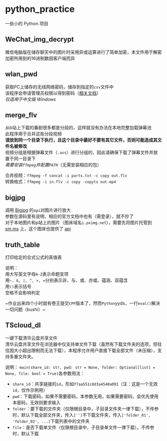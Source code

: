 # python_practice

一些小的 Python 项目

## WeChat_img_decrypt

微信电脑版在储存聊天中的图片时采用异或运算进行了简单加密，本文件用于解密  
加密所用到的16进制数因客户端而异

## wlan_pwd

获取PC上储存的无线网络密码，储存到指定的`csv`文件中  
该程序会申请管理员权限以得到密码（[相关文档](https://docs.microsoft.com/en-us/windows/win32/api/shellapi/nf-shellapi-shellexecutea)）  
*仅适用于中文版 Windows*

## merge_flv

从b站上下载的番剧很多都是分段的，这样就没有办法在本地完整加载弹幕池  
此程序用于合并这些分段视频  
**请放到同一个目录下执行，且这个目录中最好不要有其它文件，否则可能造成其文件名被修改**  
视频分组是根据弹幕文件（`.ass`）进行分组的，因此请确保下载了弹幕文件并放置于同一目录下  
*需要安装`ffmpeg`并配置`PATH`*（无需安装相应的包）

合并视频：`ffmpeg -f concat -i parts.txt -c copy out.flv`  
转换格式：`ffmpeg -i in.flv -c copy -copyts out.mp4`

## bigjpg

调用 [Bigjpg](https://bigjpg.com/) 的`api`对图片进行放大  
参数在源码里有说明，相应的官方文档中也有（需登录），就不抄了  
对于本地图片和p站上的图片（图床域名`i.pximg.net`），需要先将图片托管到 [sm.ms](https://sm.ms/) 上，这个图床也提供了 [api](https://doc.sm.ms/)

## truth_table

打印给定的合式公式的真值表

说明：  
用大写英文字母`A-Z`表示命题变项  
用`~, &, |, ^, >, =`分别表示非、与、或、亦或、蕴涵、双蕴含  
用`()`表示括号  
空格不会影响判定

~作业出来四个小时就有卷王提交`CPP`版本了，然而`Python`yyds，一行`eval()`解决一切问题（bushi）~

## TScloud_dl

一键下载清华云盘共享文件  
清华云盘共享文件在浏览器中仅支持单文件下载（虽然有下载文件夹的选项，但往往因大小超出限制而无法下载），本程序允许用户直接下载全部文件（未压缩），支持多重文件夹。

说明：
`main(share_id: str, pwd: str = None, folder: Optional[list] = None, file: bool = True)`各参数用法：

* `share_id`：共享链接的`id`，形如`f7aa551c8d3a4540a091`（注：这是一个无效`id`，仅作示例用）
* `pwd`：下载密码，如果不需要密码，本参数无用，如果需要密码，会优先使用本密码，无效则要求输入
* `folder`：要下载的文件夹（仅限根目录中，子目录文件夹一律下载），不传参时，默认下载全部文件夹，传入`['']`不下载文件夹，传入`['folder_01', 'folder_02', ...]`下载列表中的文件夹
* `file`：是否下载单文件（仅限根目录中，子目录单文件一律下载），不传参时，默认下载
